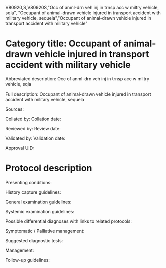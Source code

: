 V80920,S,V80920S,"Occ of anml-drn veh inj in trnsp acc w miltry vehicle, sqla", "Occupant of animal-drawn vehicle injured in transport accident with military vehicle, sequela","Occupant of animal-drawn vehicle injured in transport accident with military vehicle"
# Category title: Occupant of animal-drawn vehicle injured in transport accident with military vehicle

Abbreviated description: Occ of anml-drn veh inj in trnsp acc w miltry vehicle, sqla

Full description: Occupant of animal-drawn vehicle injured in transport accident with military vehicle, sequela

Sources:

Collated by:
Collation date:

Reviewed by:
Review date:

Validated by:
Validation date:

Approval UID:

# Protocol description

Presenting conditions:

History capture guidelines:

General examination guidelines:

Systemic examination guidelines:

Possible differential diagnoses with links to related protocols:

Symptomatic / Palliative management:

Suggested diagnostic tests:

Management:

Follow-up guidelines:
